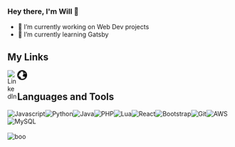 ### Hey there, I'm Will 👋

- 🔭 I’m currently working on Web Dev projects
- 🌱 I’m currently learning Gatsby

## My Links

[<img align="left" alt="LinkedIn" width="22px" src="https://cdn.jsdelivr.net/npm/simple-icons@v3/icons/linkedin.svg" />][linkedin]
[<img align="left" alt="Website" width="22px" src="https://raw.githubusercontent.com/iconic/open-iconic/master/svg/globe.svg" />][website]

<br />

## Languages and Tools
<img alt="Javascript" align="left" src="https://img.shields.io/badge/javascript%20-%23323330.svg?&style=for-the-badge&logo=javascript&logoColor=%23F7DF1E"/>
<img alt="Python" align="left" src="https://img.shields.io/badge/python%20-%2314354C.svg?&style=for-the-badge&logo=python&logoColor=white"/>
<img alt="Java" align="left" src="https://img.shields.io/badge/java-%23ED8B00.svg?&style=for-the-badge&logo=java&logoColor=white"/>
<img alt="PHP" align="left" src="https://img.shields.io/badge/php-%23777BB4.svg?&style=for-the-badge&logo=php&logoColor=white"/>
<img alt="Lua" align="left" src="https://img.shields.io/badge/lua-%232C2D72.svg?&style=for-the-badge&logo=lua&logoColor=white"/>
<img alt="React" align="left" src="https://img.shields.io/badge/react%20-%2320232a.svg?&style=for-the-badge&logo=react&logoColor=%2361DAFB"/>
<img alt="Bootstrap" align="left" src="https://img.shields.io/badge/bootstrap%20-%23563D7C.svg?&style=for-the-badge&logo=bootstrap&logoColor=white"/>
<img alt="Git" align="left" src="https://img.shields.io/badge/git%20-%23F05033.svg?&style=for-the-badge&logo=git&logoColor=white"/>
<img alt="AWS" align="left" src="https://img.shields.io/badge/AWS%20-%23FF9900.svg?&style=for-the-badge&logo=amazon-aws&logoColor=white"/>
<img alt="MySQL" align="left" src="https://img.shields.io/badge/mysql-%2300f.svg?&style=for-the-badge&logo=mysql&logoColor=white"/>

<br />
<br />
<br />
<img alt="boo" align="left" src="https://clash-royale.vercel.app/?username=FlipperTrain957">

[linkedin]: https://www.linkedin.com/in/william-j-rowe/
[website]: http://willrowe.gq


